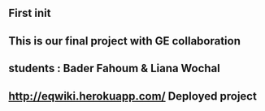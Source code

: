 ## First init


## This is our final project with GE collaboration 
## students : Bader Fahoum & Liana Wochal 

## http://eqwiki.herokuapp.com/ Deployed project

